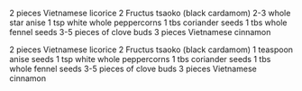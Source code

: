 2 pieces Vietnamese licorice
2 Fructus tsaoko (black cardamom)
2-3 whole star anise
1 tsp white whole peppercorns
1 tbs coriander seeds
1 tbs whole fennel seeds
3-5 pieces of clove buds
3 pieces Vietnamese cinnamon

2 pieces Vietnamese licorice
2 Fructus tsaoko (black cardamom)
1 teaspoon anise seeds
1 tsp white whole peppercorns
1 tbs coriander seeds
1 tbs whole fennel seeds
3-5 pieces of clove buds
3 pieces Vietnamese cinnamon
